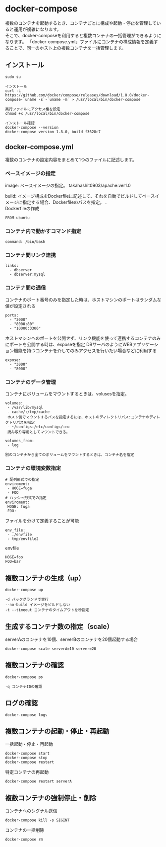 # docker-compose

複数のコンテナを起動するとき、コンテナごとに構成や起動・停止を管理していると運用が複雑になります。  
そこで、docker-composeを利用すると複数コンテナの一括管理ができるようになります。 
「docker-compose.yml」ファイルにコンテナの構成情報を定義することで、同一のホスト上の複数コンテナを一括管理します。  

## インストール
```
sudo su

インストール
curl -L https://github.com/docker/compose/releases/download/1.8.0/docker-compose-`uname -s`-`uname -m` > /usr/local/bin/docker-compose

実行ファイルにアクセス権を設定
chmod +x /usr/local/bin/docker-compose

インストール確認
docker-compose --version
docker-compose version 1.8.0, build f3628c7
```

## docker-compose.yml
複数のコンテナの設定内容をまとめて1つのファイルに記述します。  

### ベースイメージの指定
image: ベースイメージの指定。 takahashit0903/apache:ver1.0

build: イメージ構成をDockerfileに記述して、それを自動でビルドしてベースイメージに指定する場合、Dockerfileのパスを指定。 .  
Dockerfileの作成
```
FROM ubuntu
```
### コンテナ内で動かすコマンド指定
```
command: /bin/bash
```
### コンテナ間リンク連携
```
links:
  - dbserver
  - dbserver:mysql
```

### コンテナ間の通信
コンテナのポート番号のみを指定した時は、ホストマシンのポートはランダムな値が設定される  
```
ports:
  - "3000"
  - "8000:80"
  - "10000:3306"
```
ホストマシンへのポートを公開せず、リンク機能を使って連携するコンテナのみにポートを公開する時は、exposeを指定
DBサーバのようにWEBアプリケーション機能を持つコンテナを介してのみアクセスを行いたい場合などに利用する  
```
expose:
  - "3000"
  - "8000"
```
### コンテナのデータ管理
コンテナにボリュームをマウントするときは、volusesを指定。
```
volumes:
 - /var/lib/mysql
 - cache/:/tmp/cache
 ホスト側でマウントするパスを指定するには、ホストのディレクトリパス:コンテナのディレクトリパスを指定
 - ~/configs:/etc/configs/:ro
 読み取り専用としてマウントできる。

volumes_from:
 - log

別のコンテナから全てのボリュームをマウントするときは、コンテナ名を指定
```
### コンテナの環境変数指定
```
# 配列形式での指定
enviroment:
 - HOGE=fuga
 - FOO
# ハッシュ形式での指定
enviroment:
 HOGE: fuga
 FOO:
```
ファイルを分けて定義することが可能
```
env_file:
 - ./envfile
 - tmp/envfile2
```
envfile
```
HOGE=foo
FOO=bar
```
## 複数コンテナの生成（up）
```
docker-compose up

-d バックグランドで実行
--no-build イメージをビルドしない
-t --timeout コンテナのタイムアウトを秒指定
```
## 生成するコンテナ数の指定（scale）
serverAのコンテナを10個、serverBのコンテナを20個起動する場合
```
docker-compose scale serverA=10 server=20
```
## 複数コンテナの確認
```
docker-compose ps

-q コンテナIDの確認
```
## ログの確認
```
docker-compose logs
```
## 複数コンテナの起動・停止・再起動
一括起動・停止・再起動
```
docker-compose start
docker-compose stop
docker-compose restart
```
特定コンテナの再起動
```
docker-compose restart serverA
```
## 複数コンテナの強制停止・削除
コンテナへのシグナル送信
```
docker-compose kill -s SIGINT
```
コンテナの一括削除
```
docker-compose rm
```
